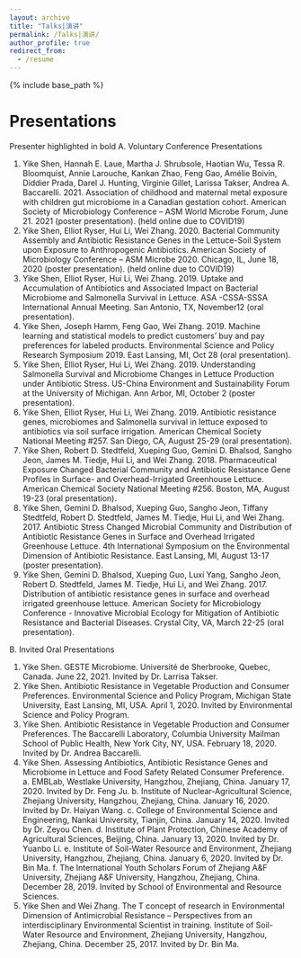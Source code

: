 ```yaml
---
layout: archive
title: "Talks|演讲"
permalink: /Talks|演讲/
author_profile: true
redirect_from:
  - /resume
---
```


{% include base_path %}

Presentations
======
Presenter highlighted in bold
A.	Voluntary Conference Presentations
1.	Yike Shen, Hannah E. Laue, Martha J. Shrubsole, Haotian Wu, Tessa R. Bloomquist, Annie Larouche, Kankan Zhao, Feng Gao, Amélie Boivin, Diddier Prada, Darel J. Hunting, Virginie Gillet, Larissa Takser, Andrea A. Baccarelli. 2021. Association of childhood and maternal metal exposure with children gut microbiome in a Canadian gestation cohort. American Society of Microbiology Conference – ASM World Microbe Forum, June 21. 2021 (poster presentation). (held online due to COVID19)
2.	Yike Shen, Elliot Ryser, Hui Li, Wei Zhang. 2020. Bacterial Community Assembly and Antibiotic Resistance Genes in the Lettuce-Soil System upon Exposure to Anthropogenic Antibiotics. American Society of Microbiology Conference – ASM Microbe 2020. Chicago, IL, June 18, 2020 (poster presentation). (held online due to COVID19)
3.	Yike Shen, Elliot Ryser, Hui Li, Wei Zhang. 2019. Uptake and Accumulation of Antibiotics and Associated Impact on Bacterial Microbiome and Salmonella Survival in Lettuce. ASA -CSSA-SSSA International Annual Meeting. San Antonio, TX, November12 (oral presentation).
4.	Yike Shen, Joseph Hamm, Feng Gao, Wei Zhang. 2019. Machine learning and statistical models to predict customers’ buy and pay preferences for labeled products. Environmental Science and Policy Research Symposium 2019. East Lansing, MI, Oct 28 (oral presentation). 
5.	Yike Shen, Elliot Ryser, Hui Li, Wei Zhang. 2019. Understanding Salmonella Survival and Microbiome Changes in Lettuce Production under Antibiotic Stress. US-China Environment and Sustainability Forum at the University of Michigan. Ann Arbor, MI, October 2 (poster presentation).
6.	Yike Shen, Elliot Ryser, Hui Li, Wei Zhang. 2019. Antibiotic resistance genes, microbiomes and Salmonella survival in lettuce exposed to antibiotics via soil surface irrigation. American Chemical Society National Meeting #257. San Diego, CA, August 25-29 (oral presentation).
7.	Yike Shen, Robert D. Stedtfeld, Xueping Guo, Gemini D. Bhalsod, Sangho Jeon, James M. Tiedje, Hui Li, and Wei Zhang. 2018. Pharmaceutical Exposure Changed Bacterial Community and Antibiotic Resistance Gene Profiles in Surface- and Overhead-Irrigated Greenhouse Lettuce. American Chemical Society National Meeting #256. Boston, MA, August 19-23 (oral presentation).
8.	Yike Shen, Gemini D. Bhalsod, Xueping Guo, Sangho Jeon, Tiffany Stedtfeld, Robert D. Stedtfeld, James M. Tiedje, Hui Li, and Wei Zhang. 2017. Antibiotic Stress Changed Microbial Community and Distribution of Antibiotic Resistance Genes in Surface and Overhead Irrigated Greenhouse Lettuce. 4th International Symposium on the Environmental Dimension of Antibiotic Resistance. East Lansing, MI, August 13-17 (poster presentation).
9.	Yike Shen, Gemini D. Bhalsod, Xueping Guo, Luxi Yang, Sangho Jeon, Robert D. Stedtfeld, James M. Tiedje, Hui Li, and Wei Zhang. 2017. Distribution of antibiotic resistance genes in surface and overhead irrigated greenhouse lettuce. American Society for Microbiology Conference - Innovative Microbial Ecology for Mitigation of Antibiotic Resistance and Bacterial Diseases. Crystal City, VA, March 22-25 (oral presentation). 

B.	Invited Oral Presentations
1.	Yike Shen. GESTE Microbiome. Université de Sherbrooke, Quebec, Canada. June 22, 2021. Invited by Dr. Larrisa Takser. 
2.	Yike Shen. Antibiotic Resistance in Vegetable Production and Consumer Preferences. Environmental Science and Policy Program, Michigan State University, East Lansing, MI, USA. April 1, 2020. Invited by Environmental Science and Policy Program. 
3.	Yike Shen. Antibiotic Resistance in Vegetable Production and Consumer Preferences. The Baccarelli Laboratory, Columbia University Mailman School of Public Health, New York City, NY, USA. February 18, 2020. Invited by Dr. Andrea Baccarelli.
4.	Yike Shen. Assessing Antibiotics, Antibiotic Resistance Genes and Microbiome in Lettuce and Food Safety Related Consumer Preference.
a.	EMBLab, Westlake University, Hangzhou, Zhejiang, China. January 17, 2020. Invited by Dr. Feng Ju.
b.	Institute of Nuclear-Agricultural Science, Zhejiang University, Hangzhou, Zhejiang, China. January 16, 2020. Invited by Dr. Haiyan Wang.
c.	College of Environmental Science and Engineering, Nankai University, Tianjin, China. January 14, 2020. Invited by Dr. Zeyou Chen.
d.	Institute of Plant Protection, Chinese Academy of Agricultural Sciences, Beijing, China. January 13, 2020. Invited by Dr. Yuanbo Li.
e.	Institute of Soil-Water Resource and Environment, Zhejiang University, Hangzhou, Zhejiang, China. January 6, 2020. Invited by Dr. Bin Ma.
f.	The International Youth Scholars Forum of Zhejiang A&F University, Zhejiang A&F University, Hangzhou, Zhejiang, China. December 28, 2019. Invited by School of Environmental and Resource Sciences. 
5.	Yike Shen and Wei Zhang. The T concept of research in Environmental Dimension of Antimicrobial Resistance – Perspectives from an interdisciplinary Environmental Scientist in training. Institute of Soil-Water Resource and Environment, Zhejiang University, Hangzhou, Zhejiang, China. December 25, 2017. Invited by Dr. Bin Ma.

